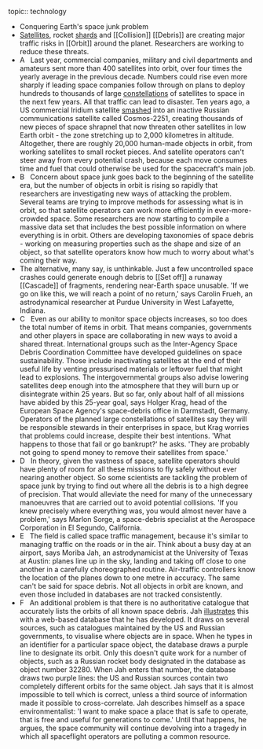 topic:: technology

- Conquering Earth's space junk problem
- [Satellites]([[Satellite]]), rocket [shards]([[Shard]]) and [[Collision]] [[Debris]] are creating major traffic risks in [[Orbit]] around the planet. Researchers are working to reduce these threats.
- A   Last year, commercial companies, military and civil departments and amateurs sent more than 400 satellites into orbit, over four times the yearly average in the previous decade. Numbers could rise even more sharply if leading space companies follow through on plans to deploy hundreds to thousands of large [constellations]([[Constellation]]) of satellites to space in the next few years.
  All that traffic can lead to disaster. Ten years ago, a US commercial Iridium satellite [smashed]([[Smash]]) into an inactive Russian communications satellite called Cosmos-2251, creating thousands of new pieces of space shrapnel that now threaten other satellites in low Earth orbit - the zone stretching up to 2,000 kilometres in altitude. Altogether, there are roughly 20,000 human-made objects in orbit, from working satellites to small rocket pieces. And satellite operators can't steer away from every potential crash, because each move consumes time and fuel that could otherwise be used for the spacecraft's main job.
- B   Concern about space junk goes back to the beginning of the satellite era, but the number of objects in orbit is rising so rapidly that researchers are investigating new ways of attacking the problem. Several teams are trying to improve methods for assessing what is in orbit, so that satellite operators can work more efficiently in ever-more-crowded space. Some researchers are now starting to compile a massive data set that includes the best possible information on where everything is in orbit. Others are developing taxonomies of space debris - working on measuring properties such as the shape and size of an object, so that satellite operators know how much to worry about what's coming their way.
- The alternative, many say, is unthinkable. Just a few uncontrolled space crashes could generate enough debris to [[Set off]] a runaway [[Cascade]] of fragments, rendering near-Earth space unusable. 'If we go on like this, we will reach a point of no return,' says Carolin Frueh, an astrodynamical researcher at Purdue University in West Lafayette, Indiana.
- C   Even as our ability to monitor space objects increases, so too does the total number of items in orbit. That means companies, governments and other players in space are collaborating in new ways to avoid a shared threat. International groups such as the Inter-Agency Space Debris Coordination Committee have developed guidelines on space sustainability. Those include inactivating satellites at the end of their useful life by venting pressurised materials or leftover fuel that might lead to explosions. The intergovernmental groups also advise lowering satellites deep enough into the atmosphere that they will burn up or disintegrate within 25 years. But so far, only about half of all missions have abided by this 25-year goal, says Holger Krag, head of the European Space Agency's space-debris office in Darmstadt, Germany. Operators of the planned large constellations of satellites say they will be responsible stewards in their enterprises in space, but Krag worries that problems could increase, despite their best intentions. 'What happens to those that fail or go bankrupt?' he asks. 'They are probably not going to spend money to remove their satellites from space.'
- D   In theory, given the vastness of space, satellite operators should have plenty of room for all these missions to fly safely without ever nearing another object. So some scientists are tackling the problem of space junk by trying to find out where all the debris is to a high degree of precision. That would alleviate the need for many of the unnecessary manoeuvres that are carried out to avoid potential collisions. 'If you knew precisely where everything was, you would almost never have a problem,' says Marlon Sorge, a space-debris specialist at the Aerospace Corporation in El Segundo, California.
- E   The field is called space traffic management, because it's similar to managing traffic on the roads or in the air. Think about a busy day at an airport, says Moriba Jah, an astrodynamicist at the University of Texas at Austin: planes line up in the sky, landing and taking off close to one another in a carefully choreographed routine. Air-traffic controllers know the location of the planes down to one metre in accuracy. The same can't be said for space debris. Not all objects in orbit are known, and even those included in databases are not tracked consistently.
- F   An additional problem is that there is no authoritative catalogue that accurately lists the orbits of all known space debris. Jah [illustrates]([[Illustrate]]) this with a web-based database that he has developed. It draws on several sources, such as catalogues maintained by the US and Russian governments, to visualise where objects are in space. When he types in an identifier for a particular space object, the database draws a purple line to designate its orbit. Only this doesn't quite work for a number of objects, such as a Russian rocket body designated in the database as object number 32280. When Jah enters that number, the database draws two purple lines: the US and Russian sources contain two completely different orbits for the same object. Jah says that it is almost impossible to tell which is correct, unless a third source of information made it possible to cross-correlate. Jah describes himself as a space environmentalist: 'I want to make space a place that is safe to operate, that is free and useful for generations to come.' Until that happens, he argues, the space community will continue devolving into a tragedy in which all spaceflight operators are polluting a common resource.